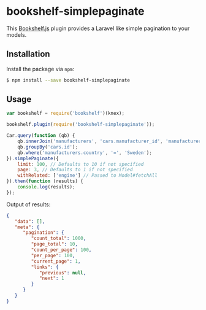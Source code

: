 # bookshelf-simplepaginate
This [Bookshelf.js](https://github.com/tgriesser/bookshelf) plugin provides a Laravel like simple pagination to your models.

## Installation

Install the package via `npm`:

```sh
$ npm install --save bookshelf-simplepaginate
```

## Usage
```js
var bookshelf = require('bookshelf')(knex);

bookshelf.plugin(require('bookshelf-simplepaginate'));
```

```js
Car.query(function (qb) {
    qb.innerJoin('manufacturers', 'cars.manufacturer_id', 'manufacturers.id');
    qb.groupBy('cars.id');
    qb.where('manufacturers.country', '=', 'Sweden');
}).simplePaginate({
    limit: 100, // Defaults to 10 if not specified
    page: 3, // Defaults to 1 if not specified
    withRelated: ['engine'] // Passed to Model#fetchAll
}).then(function (results) {
    console.log(results); 
});
```

Output of results: 
```json
{
   "data": [],
   "meta": {
      "pagination": {
         "count_total": 1000,
         "page_total": 10,
         "count_per_page": 100,
         "per_page": 100,
         "current_page": 1,
         "links": {
            "previous": null,
            "next": 1
         }
      }
   }
}
```
